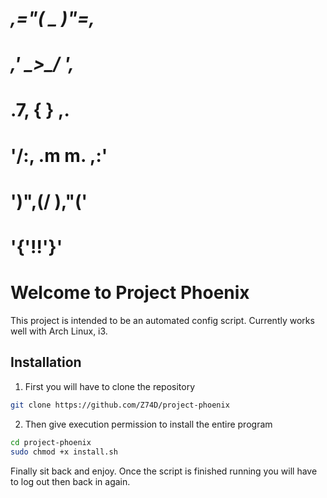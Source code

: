  #    _,="( _  )"=,_
 # _,'    \_>\_/    ',_
 # .7,     {  }     ,\.
 # '/:,  .m  m.  ,:\'
 #    ')",(/  \),"('
 #       '{'!!'}'


# Welcome to Project Phoenix

This project is intended to be an automated config script. Currently works well with Arch Linux, i3.

## Installation

1. First you will have to clone the repository

```bash
git clone https://github.com/Z74D/project-phoenix
```

2. Then give execution permission to install the entire program
```bash
cd project-phoenix
sudo chmod +x install.sh
```

Finally sit back and enjoy. 
Once the script is finished running you will have to log out then back in again.

